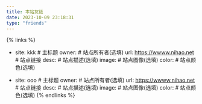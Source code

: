 ```yaml
---
title: 本站友链
date: 2023-10-09 23:18:31
type: "friends"
---
```


{% links %}
- site: kkk # 主标题
  owner: # 站点所有者(选填)
  url: https://wwww.nihao.net # 站点链接
  desc: # 站点描述(选填)
  image: # 站点图像(选填)
  color: # 站点颜色(选填)

- site: ooo # 主标题
  owner: # 站点所有者(选填)
  url: https://wwww.nihao.net # 站点链接
  desc: # 站点描述(选填)
  image: # 站点图像(选填)
  color: # 站点颜色(选填)
{% endlinks %}

